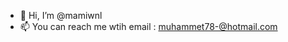 - 👋 Hi, I’m @mamiwnl
- 📫 You can reach me wtih email : muhammet78-@hotmail.com

<!---
mamiwnl/mamiwnl is a ✨ special ✨ repository because its `README.md` (this file) appears on your GitHub profile.
You can click the Preview link to take a look at your changes.
--->
